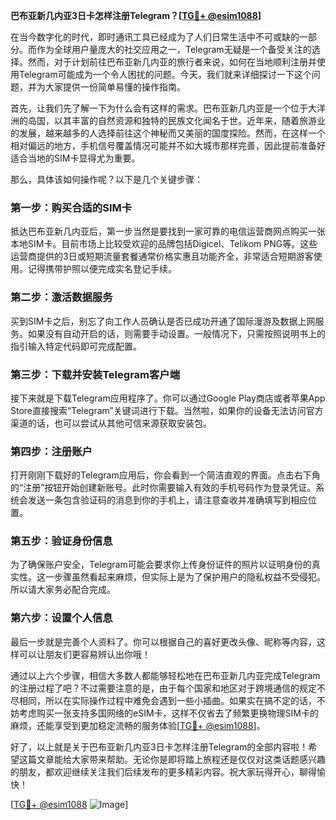 **巴布亚新几内亚3日卡怎样注册Telegram？[[TG💪+ @esim1088](https://t.me/s/esim1088)]**

在当今数字化的时代，即时通讯工具已经成为了人们日常生活中不可或缺的一部分。而作为全球用户量庞大的社交应用之一，Telegram无疑是一个备受关注的选择。然而，对于计划前往巴布亚新几内亚的旅行者来说，如何在当地顺利注册并使用Telegram可能成为一个令人困扰的问题。今天，我们就来详细探讨一下这个问题，并为大家提供一份简单易懂的操作指南。

首先，让我们先了解一下为什么会有这样的需求。巴布亚新几内亚是一个位于大洋洲的岛国，以其丰富的自然资源和独特的民族文化闻名于世。近年来，随着旅游业的发展，越来越多的人选择前往这个神秘而又美丽的国度探险。然而，在这样一个相对偏远的地方，手机信号覆盖情况可能并不如大城市那样完善，因此提前准备好适合当地的SIM卡显得尤为重要。

那么，具体该如何操作呢？以下是几个关键步骤：

### 第一步：购买合适的SIM卡
抵达巴布亚新几内亚后，第一步当然是要找到一家可靠的电信运营商网点购买一张本地SIM卡。目前市场上比较受欢迎的品牌包括Digicel、Telikom PNG等。这些运营商提供的3日或短期流量套餐通常价格实惠且功能齐全，非常适合短期游客使用。记得携带护照以便完成实名登记手续。

### 第二步：激活数据服务
买到SIM卡之后，别忘了向工作人员确认是否已成功开通了国际漫游及数据上网服务。如果没有自动开启的话，则需要手动设置。一般情况下，只需按照说明书上的指引输入特定代码即可完成配置。

### 第三步：下载并安装Telegram客户端
接下来就是下载Telegram应用程序了。你可以通过Google Play商店或者苹果App Store直接搜索“Telegram”关键词进行下载。当然啦，如果你的设备无法访问官方渠道的话，也可以尝试从其他可信来源获取安装包。

### 第四步：注册账户
打开刚刚下载好的Telegram应用后，你会看到一个简洁直观的界面。点击右下角的“注册”按钮开始创建新账号。此时你需要输入有效的手机号码作为登录凭证。系统会发送一条包含验证码的消息到你的手机上，请注意查收并准确填写到相应位置。

### 第五步：验证身份信息
为了确保账户安全，Telegram可能会要求你上传身份证件的照片以证明身份的真实性。这一步骤虽然看起来麻烦，但实际上是为了保护用户的隐私权益不受侵犯。所以请大家务必配合完成。

### 第六步：设置个人信息
最后一步就是完善个人资料了。你可以根据自己的喜好更改头像、昵称等内容，这样可以让朋友们更容易辨认出你哦！

通过以上六个步骤，相信大多数人都能够轻松地在巴布亚新几内亚完成Telegram的注册过程了吧？不过需要注意的是，由于每个国家和地区对于跨境通信的规定不尽相同，所以在实际操作过程中难免会遇到一些小插曲。如果实在搞不定的话，不妨考虑购买一张支持多国网络的eSIM卡，这样不仅省去了频繁更换物理SIM卡的麻烦，还能享受到更加稳定流畅的服务体验[[TG💪+ @esim1088](https://t.me/s/esim1088)]。

好了，以上就是关于巴布亚新几内亚3日卡怎样注册Telegram的全部内容啦！希望这篇文章能给大家带来帮助。无论你是即将踏上旅程还是仅仅对这类话题感兴趣的朋友，都欢迎继续关注我们后续发布的更多精彩内容。祝大家玩得开心，聊得愉快！

[[TG💪+ @esim1088](https://t.me/s/esim1088) ![Image](https://i.postimg.cc/4NQfJmqS/Snipaste-2025-05-13-00-14-12.png)]